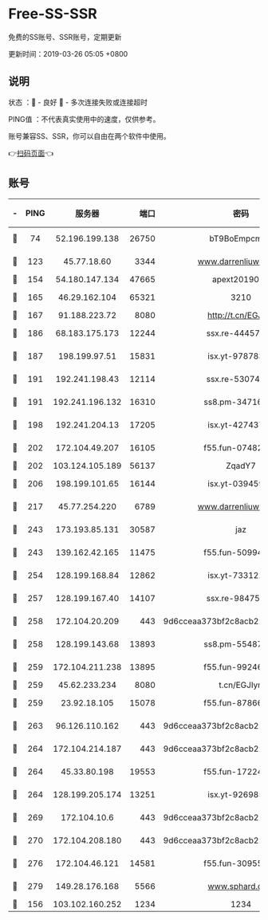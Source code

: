 # Free-SS-SSR

免费的SS账号、SSR账号，定期更新

更新时间：2019-03-26 05:05 +0800

## 说明

状态     ：🙂 - 良好 🙁 - 多次连接失败或连接超时

PING值   ：不代表真实使用中的速度，仅供参考。

账号兼容SS、SSR，你可以自由在两个软件中使用。

👉[扫码页面](https://liesauer.github.io/Free-SS-SSR/)👈

## 账号

|-|PING|服务器|端口|密码|加密方式|区域|
|:----:|:----:|:-----:|-----:|:----:|:----:|:----:|
|🙂|74|52.196.199.138|26750|bT9BoEmpcmP7|aes-256-cfb|JP|
|🙂|123|45.77.18.60|3344|www.darrenliuwei.com|aes-256-cfb|JP|
|🙂|154|54.180.147.134|47665|apext2019001|chacha20|KR|
|🙂|165|46.29.162.104|65321|3210|aes-256-ctr|RU|
|🙂|167|91.188.223.72|8080|http://t.cn/EGJIyrl|rc4-md5|RU|
|🙂|186|68.183.175.173|12244|ssx.re-44457253|aes-256-cfb|US|
|🙂|187|198.199.97.51|15831|isx.yt-97878355|aes-256-cfb|US|
|🙂|191|192.241.198.43|12114|ssx.re-53074650|aes-256-cfb|US|
|🙂|191|192.241.196.132|16310|ss8.pm-34716265|aes-256-cfb|US|
|🙂|198|192.241.204.13|17205|isx.yt-42743727|aes-256-cfb|US|
|🙂|202|172.104.49.207|16105|f55.fun-07482926|aes-256-cfb|SG|
|🙂|202|103.124.105.189|56137|ZqadY7|chacha20|CN|
|🙂|206|198.199.101.65|16144|isx.yt-03945929|aes-256-cfb|US|
|🙂|217|45.77.254.220|6789|www.darrenliuwei.com|aes-256-cfb|SG|
|🙂|243|173.193.85.131|30587|jaz|aes-256-cfb|US|
|🙂|243|139.162.42.165|11475|f55.fun-50994506|aes-256-cfb|SG|
|🙂|254|128.199.168.84|12862|isx.yt-73312221|aes-256-cfb|SG|
|🙂|257|128.199.167.40|14107|ssx.re-98475570|aes-256-cfb|SG|
|🙂|258|172.104.20.209|443|9d6cceaa373bf2c8acb22e60b6a58be6|aes-256-cfb|US|
|🙂|258|128.199.143.68|13893|ss8.pm-55487528|aes-256-cfb|SG|
|🙂|259|172.104.211.238|13895|f55.fun-99246337|aes-256-cfb|US|
|🙂|259|45.62.233.234|8080|t.cn/EGJIyrl|rc4-md5|CA|
|🙂|259|23.92.18.105|15078|f55.fun-87866035|aes-256-cfb|US|
|🙂|263|96.126.110.162|443|9d6cceaa373bf2c8acb22e60b6a58be6|aes-256-cfb|US|
|🙂|264|172.104.214.187|443|9d6cceaa373bf2c8acb22e60b6a58be6|aes-256-cfb|US|
|🙂|264|45.33.80.198|19553|f55.fun-17224579|aes-256-cfb|US|
|🙂|264|128.199.205.174|13251|isx.yt-92698565|aes-256-cfb|SG|
|🙂|269|172.104.10.6|443|9d6cceaa373bf2c8acb22e60b6a58be6|aes-256-cfb|US|
|🙂|270|172.104.208.180|443|9d6cceaa373bf2c8acb22e60b6a58be6|aes-256-cfb|US|
|🙂|276|172.104.46.121|14581|f55.fun-30955326|aes-256-cfb|SG|
|🙂|279|149.28.176.168|5566|www.sphard.com|aes-256-cfb|AU|
|🙂|156|103.102.160.252|1234|1234|rc4-md5|JP|
